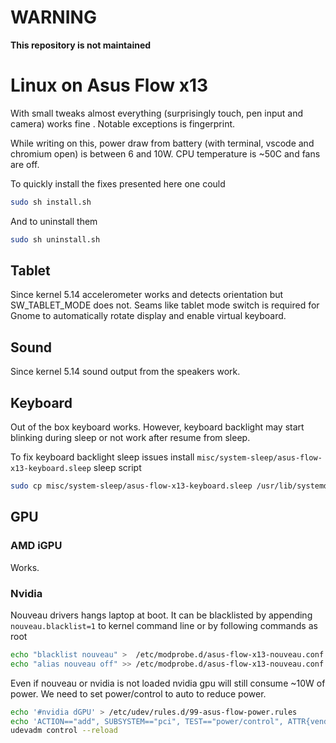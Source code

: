 # WARNING
**This repository is not maintained**

# Linux on Asus Flow x13 

With small tweaks almost everything (surprisingly touch, pen input and camera) works fine .
Notable exceptions is fingerprint.

While writing on this, power draw from battery (with terminal, vscode and chromium open) is between 6 and 10W.
CPU temperature is ~50C and fans are off.

To quickly install the fixes presented here one could
```sh
sudo sh install.sh
```

And to uninstall them
```sh
sudo sh uninstall.sh
```

## Tablet
Since kernel 5.14 accelerometer works and detects orientation but
SW_TABLET_MODE does not. Seams like tablet mode switch is required for Gnome to automatically rotate display and enable virtual keyboard.

## Sound
Since kernel 5.14 sound output from the speakers work.
## Keyboard
Out of the box keyboard works. However, keyboard backlight may start blinking during sleep or not work after resume from sleep.

To fix keyboard backlight sleep issues install `misc/system-sleep/asus-flow-x13-keyboard.sleep` sleep script
```sh
sudo cp misc/system-sleep/asus-flow-x13-keyboard.sleep /usr/lib/systemd/system-sleep/
```

## GPU

### AMD iGPU
Works.

### Nvidia
Nouveau drivers hangs laptop at boot. It can be blacklisted by appending
`nouveau.blacklist=1` to kernel command line or by following commands as root
```sh
echo "blacklist nouveau" >  /etc/modprobe.d/asus-flow-x13-nouveau.conf
echo "alias nouveau off" >> /etc/modprobe.d/asus-flow-x13-nouveau.conf
```

Even if nouveau or nvidia is not loaded nvidia gpu will still consume ~10W of power.
We need to set power/control to auto to reduce power.

```sh
echo '#nvidia dGPU' > /etc/udev/rules.d/99-asus-flow-power.rules
echo 'ACTION=="add", SUBSYSTEM=="pci", TEST=="power/control", ATTR{vendor}=="0x10de", ATTR{power/control}="auto"' >> /etc/udev/rules.d/99-asus-flow-power.rules
udevadm control --reload
```

